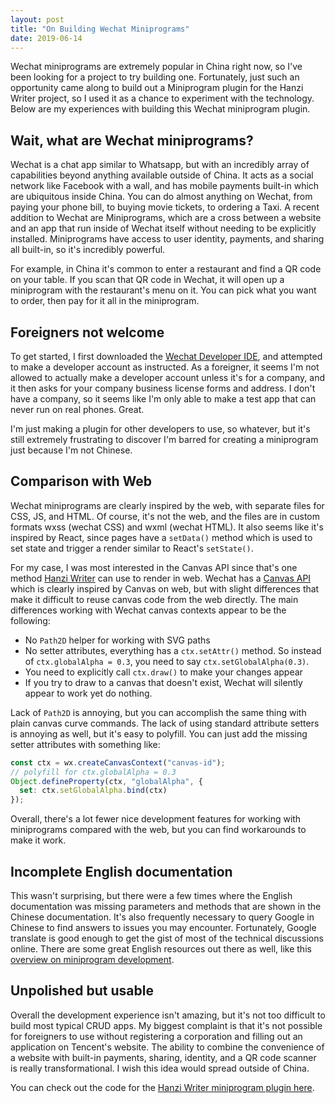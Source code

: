 ```yaml
---
layout: post
title: "On Building Wechat Miniprograms"
date: 2019-06-14
---
```


Wechat miniprograms are extremely popular in China right now, so I've been looking for a project to try building one. Fortunately, just such an opportunity came along to build out a Miniprogram plugin for the Hanzi Writer project, so I used it as a chance to experiment with the technology. Below are my experiences with building this Wechat miniprogram plugin.

## Wait, what are Wechat miniprograms?

Wechat is a chat app similar to Whatsapp, but with an incredibly array of capabilities beyond anything available outside of China. It acts as a social network like Facebook with a wall, and has mobile payments built-in which are ubiquitous inside China. You can do almost anything on Wechat, from paying your phone bill, to buying movie tickets, to ordering a Taxi. A recent addition to Wechat are Miniprograms, which are a cross between a website and an app that run inside of Wechat itself without needing to be explicitly installed. Miniprograms have access to user identity, payments, and sharing all built-in, so it's incredibly powerful.

For example, in China it's common to enter a restaurant and find a QR code on your table. If you scan that QR code in Wechat, it will open up a miniprogram with the restaurant's menu on it. You can pick what you want to order, then pay for it all in the miniprogram.

## Foreigners not welcome

To get started, I first downloaded the [Wechat Developer IDE](https://open.wechat.com/cgi-bin/newreadtemplate?t=overseas_open/docs/mini-programs/development/devtools/download#devtools_download), and attempted to make a developer account as instructed. As a foreigner, it seems I'm not allowed to actually make a developer account unless it's for a company, and it then asks for your company business license forms and address. I don't have a company, so it seems like I'm only able to make a test app that can never run on real phones. Great.

I'm just making a plugin for other developers to use, so whatever, but it's still extremely frustrating to discover I'm barred for creating a miniprogram just because I'm not Chinese.

## Comparison with Web

Wechat miniprograms are clearly inspired by the web, with separate files for CSS, JS, and HTML. Of course, it's not the web, and the files are in custom formats wxss (wechat CSS) and wxml (wechat HTML). It also seems like it's inspired by React, since pages have a `setData()` method which is used to set state and trigger a render similar to React's `setState()`.

For my case, I was most interested in the Canvas API since that's one method [Hanzi Writer](https://github.com/chanind/hanzi-writer) can use to render in web. Wechat has a [Canvas API](https://developers.weixin.qq.com/miniprogram/en/dev/api/canvas/wx.createCanvasContext.html) which is clearly inspired by Canvas on web, but with slight differences that make it difficult to reuse canvas code from the web directly. The main differences working with Wechat canvas contexts appear to be the following:

- No `Path2D` helper for working with SVG paths
- No setter attributes, everything has a `ctx.setAttr()` method. So instead of `ctx.globalAlpha = 0.3`, you need to say `ctx.setGlobalAlpha(0.3)`.
- You need to explicitly call `ctx.draw()` to make your changes appear
- If you try to draw to a canvas that doesn't exist, Wechat will silently appear to work yet do nothing.

Lack of `Path2D` is annoying, but you can accomplish the same thing with plain canvas curve commands. The lack of using standard attribute setters is annoying as well, but it's easy to polyfill. You can just add the missing setter attributes with something like:

```js
const ctx = wx.createCanvasContext("canvas-id");
// polyfill for ctx.globalAlpha = 0.3
Object.defineProperty(ctx, "globalAlpha", {
  set: ctx.setGlobalAlpha.bind(ctx)
});
```

Overall, there's a lot fewer nice development features for working with miniprograms compared with the web, but you can find workarounds to make it work.

## Incomplete English documentation

This wasn't surprising, but there were a few times where the English documentation was missing parameters and methods that are shown in the Chinese documentation. It's also frequently necessary to query Google in Chinese to find answers to issues you may encounter. Fortunately, Google translate is good enough to get the gist of most of the technical discussions online. There are some great English resources out there as well, like this [overview on miniprogram development](https://github.com/apelegri/wechat-mini-program-wiki).

## Unpolished but usable

Overall the development experience isn't amazing, but it's not too difficult to build most typical CRUD apps. My biggest complaint is that it's not possible for foreigners to use without registering a corporation and filling out an application on Tencent's website. The ability to combine the convenience of a website with built-in payments, sharing, identity, and a QR code scanner is really transformational. I wish this idea would spread outside of China.

You can check out the code for the [Hanzi Writer miniprogram plugin here](https://github.com/chanind/hanzi-writer-miniprogram).
